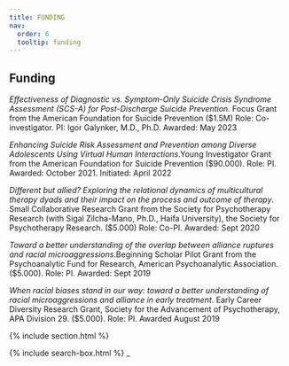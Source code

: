 ```yaml
---
title: FUNDING
nav:
  order: 6
  tooltip: funding
---
```


## Funding


_Effectiveness of Diagnostic vs. Symptom-Only Suicide Crisis Syndrome Assessment (SCS-A) for Post-Discharge Suicide Prevention_. Focus Grant from the American Foundation for Suicide Prevention ($1.5M) Role: Co-investigator. PI: Igor Galynker, M.D., Ph.D. Awarded: May 2023
 
_Enhancing Suicide Risk Assessment and Prevention among Diverse Adolescents Using Virtual Human Interactions_.Young Investigator Grant from the American Foundation for Suicide Prevention ($90.000). Role: PI. Awarded: October 2021. Initiated: April 2022
 
_Different but allied? Exploring the relational dynamics of multicultural therapy dyads and their impact on the process and outcome of therapy_. Small Collaborative Research Grant from the Society for Psychotherapy Research (with Sigal Zilcha-Mano, Ph.D., Haifa University), the Society for Psychotherapy Research. ($5.000) Role: Co-PI. Awarded: Sept 2020
 
_Toward a better understanding of the overlap between alliance ruptures and racial microaggressions_.Beginning Scholar Pilot Grant from the Psychoanalytic Fund for Research, American Psychoanalytic Association. ($5.000). Role: PI. Awarded: Sept 2019
 
_When racial biases stand in our way: toward a better understanding of racial microaggressions and alliance in early treatment_. Early Career Diversity Research Grant, Society for the Advancement of Psychotherapy, APA Division 29. ($5.000). Role: PI. Awarded August 2019

{% include section.html %}

{% include search-box.html %}
_